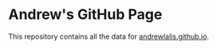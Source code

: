 # Andrew's GitHub Page

This repository contains all the data for [andrewlalis.github.io](https://andrewlalis.github.io).
